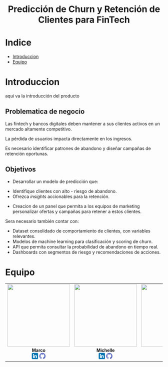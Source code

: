 <h1 align= 'center'><strong>Predicción de Churn y Retención de Clientes para FinTech</strong></h1>

# Indice

- [Introduccion](#Introduccion)
- [Equipo](#Equipo)

# Introduccion

aqui va la introducción del producto

## Problematica de negocio

Las fintech y bancos digitales deben mantener a sus clientes activos en un mercado altamente competitivo.

La pérdida de usuarios impacta directamente en los ingresos.

Es necesario identificar patrones de abandono y diseñar campañas de retención oportunas.

## Objetivos

* Desarrollar un modelo de predicción que:

- Identifique clientes con alto - riesgo de abandono.
- Ofrezca *insights* accionables para la retención.

* Creacion de un panel que permita a los equipos de marketing personalizar ofertas y campañas para retener a estos clientes.

Sera necesario también contar con:
* Dataset consolidado de comportamiento de clientes, con variables relevantes.
* Modelos de machine learning para clasificación y scoring de churn.
* API que permita consultar la probabilidad de abandono en tiempo real.
* Dashboards con segmentos de riesgo y recomendaciones de acciones.


# Equipo

<div align= 'center'>

  <table align= 'center'>
    <tr align= 'center'>
      <td align= 'center'>
        <img src='https://avatars.githubusercontent.com/u/106486985?v=4' width='200' height='200'><br><strong>Marco</strong><br>
        <a href='https://www.linkedin.com/in/marco-antonio-caro-22459711b/'> <img src= 'assets\linkedin.png' style= 'width:20px;'></a>
        <a href='https://github.com/marco11235813'> <img src= 'assets\github.png' style= 'width:20px;'></a>
      </td>
      <td align= 'center'>
        <img src='https://github.com/user-attachments/assets/d122a17c-ce28-43d4-9d4f-8f5a90cc51ce' width='200' height='200'><br><strong>Michelle</strong><br>
        <a href='link_linkedin'> <img src= 'assets\linkedin.png' style= 'width:20px;'></a>
        <a href='link_github'> <img src= 'assets\github.png' style= 'width:20px;'></a>
      </td>
      <td align= 'center'>
        <img src='https://github.com/user-attachments/assets/d72bf324-b844-4938-ae94-b952657594df' width='200' height='200'><br><strong>Ludmila</strong><br>
        <a href='https://www.linkedin.com/in/ludmila-andrea-sanchez/'> <img src= 'assets\linkedin.png' style= 'width:20px;'></a>
        <a href='https://github.com/Ludmi0611'> <img src= 'assets\github.png' style= 'width:20px;'></a>
      </td>
    </tr>
  </table>
</div>
